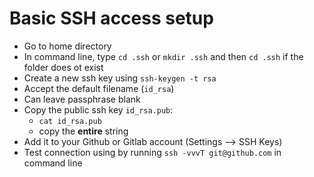 # Basic SSH access setup

* Go to home directory
* In command line, type `cd .ssh` or `mkdir .ssh` and then `cd .ssh` if the folder does ot exist
* Create a new ssh key using `ssh-keygen -t rsa`
* Accept the default filename (`id_rsa`)
* Can leave passphrase blank
* Copy the public ssh key `id_rsa.pub`:
    * `cat id_rsa.pub`
    * copy the **entire** string
* Add it to your Github or Gitlab account (Settings --> SSH Keys)
* Test connection using by running `ssh -vvvT git@github.com` in command line
